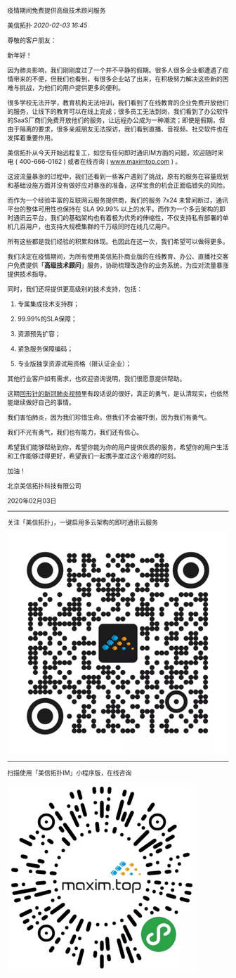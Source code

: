 疫情期间免费提供高级技术顾问服务

美信拓扑 _2020-02-03 16:45_

尊敬的客户朋友：

  

新年好！

  

因为肺炎影响，我们刚刚度过了一个并不平静的假期。很多人很多企业都遭遇了疫情带来的不便，但我们也看到，有很多企业站了出来，在积极努力解决这些新的困难与挑战，为他们的用户提供更多的便利。

  

很多学校无法开学，教育机构无法培训，我们看到了在线教育的企业免费开放他们的服务，让线下的教育可以在线上完成；很多员工无法到岗，我们看到了办公软件的SaaS厂商们免费开放他们的服务，让远程办公成为一种潮流；即使是假期，但由于隔离的要求，很多亲戚朋友无法探访，我们看到直播、音视频、社交软件也在发挥着重要作用。

  

美信拓扑从今天开始远程复工，如您有任何即时通讯IM方面的问题，欢迎随时来电 ( 400-666-0162 ) 或者在线咨询 ( www.maximtop.com ) 。

  

这波流量暴涨的过程中，我们还看到一些客户遇到了挑战，原有的服务在容量规划和基础设施方面并没有做好应对暴涨的准备，这样宝贵的机会正面临错失的风险。

  

而作为一个经验丰富的互联网云服务提供商，我们的服务 7x24 未曾间断过，通讯平台的整体可用性也保持在 SLA 99.99% 以上的水平。而作为一个多云架构的即时通讯云平台，我们的基础架构也有着极为优秀的伸缩性，不仅支持私有部署的单机几百用户，也支持大规模集群的千万级同时在线几亿用户。

  

所有这些都是我们经验的积累和体现。也因此在这一次，我们希望可以做得更多。

  

  

我们决定在疫情期间，为所有使用美信拓扑商业版的在线教育、办公、直播社交客户免费提供「**高级技术顾问**」服务，协助梳理改造你的业务系统，为应对流量暴涨提供技术指导。

  

同时，我们还将提供更高级别的技术支持，包括：

  

1.  专属集成技术支持群；
    
2.  99.99%的SLA保障；
    
3.  资源预先扩容；
    
4.  紧急服务保障编码；
    
5.  专业版独享资源试用资格（限认证企业）；
    

  

其他行业客户如有需求，也欢迎咨询说明，我们很愿意提供帮助。

  

  

这期[回形针的新冠肺炎视频](http://mp.weixin.qq.com/s?__biz=MzA3NDM1MjUwNg==&mid=2247486489&idx=1&sn=1f92334aa7993266565533ca809bbc77&chksm=9f005e0ca877d71a3fe7a42f500345f9e79a06ba0707776cf1c01c85ff307bc839d78f55acf0&scene=21#wechat_redirect)里有段话说的很好，真正的勇气，是认清现实，也依然能继续做好自己的事情。

  

我们害怕肺炎，因为我们珍惜生命。但我们不会被吓倒，因为我们有勇气。

  

我们不光有勇气，我们也有能力，我们还有信心。

  

希望我们能够帮助到你，希望你能为你的用户提供优质的服务，希望你的用户生活和工作能够过得更好，希望我们一起携手度过这个艰难的时刻。

  

加油！

  

北京美信拓扑科技有限公司

2020年02月03日

  

***

  

关注「美信拓扑」，一键启用多云架构的即时通讯云服务

![图片](../.gitbook/assets/articles/autogen-d6fd9dd440b83a813e637e31f30dd8434bac85e90417c2cd347ff36a3cac71bd.webp)

***

  

扫描使用「美信拓扑IM」小程序版，在线咨询

  

![图片](../.gitbook/assets/articles/autogen-bfc4fb724a629f5d6a9649dd7cacc660374775d71667356cfdcd7a4f6afa022b.webp)

